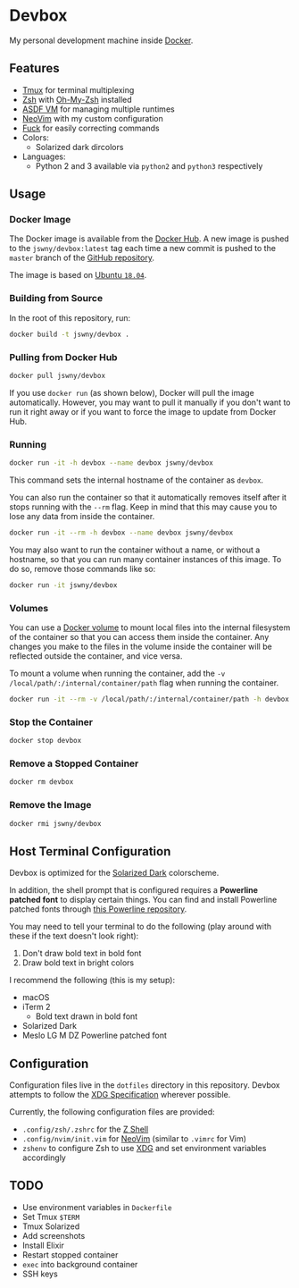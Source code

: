 # Devbox
My personal development machine inside [Docker](https://www.docker.com/).

## Features
- [Tmux](https://github.com/tmux/tmux) for terminal multiplexing
- [Zsh](http://zsh.sourceforge.net/) with [Oh-My-Zsh](https://github.com/robbyrussell/oh-my-zsh) installed
- [ASDF VM](https://github.com/asdf-vm/asdf) for managing multiple runtimes
- [NeoVim](https://neovim.io/) with my custom configuration
- [Fuck](https://github.com/nvbn/thefuck) for easily correcting commands
- Colors:
    - Solarized dark dircolors
- Languages:
  - Python 2 and 3 available via `python2` and `python3` respectively

## Usage
### Docker Image
The Docker image is available from the [Docker Hub](https://hub.docker.com/r/jswny/devbox). A new image is pushed to the `jswny/devbox:latest` tag each time a new commit is pushed to the `master` branch of the [GitHub repository](https://github.com/jswny/devbox).

The image is based on [Ubuntu `18.04`](https://hub.docker.com/_/ubuntu).

### Building from Source
In the root of this repository, run:
```sh
docker build -t jswny/devbox .
```

### Pulling from Docker Hub
```sh
docker pull jswny/devbox
```
If you use `docker run` (as shown below), Docker will pull the image automatically. However, you may want to pull it manually if you don't want to run it right away or if you want to force the image to update from Docker Hub.

### Running
```sh
docker run -it -h devbox --name devbox jswny/devbox
```
This command sets the internal hostname of the container as `devbox`.

You can also run the container so that it automatically removes itself after it stops running with the `--rm` flag. Keep in mind that this may cause you to lose any data from inside the container.
```sh
docker run -it --rm -h devbox --name devbox jswny/devbox
```

You may also want to run the container without a name, or without a hostname, so that you can run many container instances of this image. To do so, remove those commands like so:
```sh
docker run -it jswny/devbox
```

### Volumes
You can use a [Docker volume](https://docs.docker.com/storage/volumes/) to mount local files into the internal filesystem of the container so that you can access them inside the container. Any changes you make to the files in the volume inside the container will be reflected outside the container, and vice versa.

To mount a volume when running the container, add the `-v /local/path/:/internal/container/path` flag when running the container.

```sh
docker run -it --rm -v /local/path/:/internal/container/path -h devbox --name devbox jswny/devbox
```

### Stop the Container
```sh
docker stop devbox
```

### Remove a Stopped Container
```sh
docker rm devbox
```

### Remove the Image
```sh
docker rmi jswny/devbox
```

## Host Terminal Configuration
Devbox is optimized for the [Solarized Dark](https://ethanschoonover.com/solarized/) colorscheme.

In addition, the shell prompt that is configured requires a **Powerline patched font** to display certain things. You can find and install Powerline patched fonts through [this Powerline repository](https://github.com/powerline/fonts).

You may need to tell your terminal to do the following (play around with these if the text doesn't look right):
1. Don't draw bold text in bold font
1. Draw bold text in  bright colors

I recommend the following (this is my setup):
- macOS
- iTerm 2
  - Bold text drawn in bold font
- Solarized Dark
- Meslo LG M DZ Powerline patched font

## Configuration
Configuration files live in the `dotfiles` directory in this repository. Devbox attempts to follow the [XDG Specification](https://specifications.freedesktop.org/basedir-spec/basedir-spec-0.6.html) wherever possible.

Currently, the following configuration files are provided:
- `.config/zsh/.zshrc` for the [Z Shell](http://zsh.sourceforge.net/)
- `.config/nvim/init.vim` for [NeoVim](https://neovim.io/) (similar to `.vimrc` for Vim)
- `zshenv` to configure Zsh to use [XDG](https://specifications.freedesktop.org/basedir-spec/basedir-spec-0.6.html) and set environment variables accordingly

## TODO
- Use environment variables in `Dockerfile`
- Set Tmux `$TERM`
- Tmux Solarized
- Add screenshots
- Install Elixir
- Restart stopped container
- `exec` into background container
- SSH keys